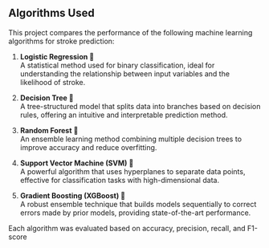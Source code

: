 ## Algorithms Used 

This project compares the performance of the following machine learning algorithms for stroke prediction:

1. **Logistic Regression 🧮**  
   A statistical method used for binary classification, ideal for understanding the relationship between input variables and the likelihood of stroke.

2. **Decision Tree 🌳**  
   A tree-structured model that splits data into branches based on decision rules, offering an intuitive and interpretable prediction method.

3. **Random Forest 🌲**  
   An ensemble learning method combining multiple decision trees to improve accuracy and reduce overfitting.

4. **Support Vector Machine (SVM) 📏**  
   A powerful algorithm that uses hyperplanes to separate data points, effective for classification tasks with high-dimensional data.

5. **Gradient Boosting (XGBoost) 🚀**  
   A robust ensemble technique that builds models sequentially to correct errors made by prior models, providing state-of-the-art performance.

Each algorithm was evaluated based on accuracy, precision, recall, and F1-score
